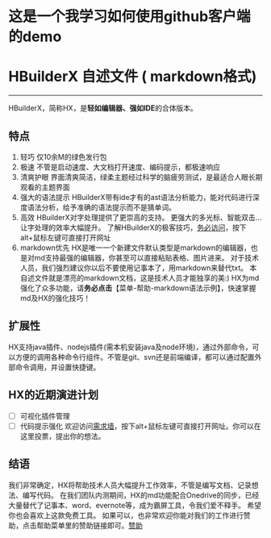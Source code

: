 # 这是一个我学习如何使用github客户端的demo
# HBuilderX 自述文件 ( markdown格式)
***************************************

HBuilderX，简称HX，是**轻如编辑器、强如IDE**的合体版本。

## 特点
1. 轻巧
    仅10余M的绿色发行包
2. 极速
    不管是启动速度、大文档打开速度、编码提示，都极速响应
3. 清爽护眼
    界面清爽简洁，绿柔主题经过科学的脑疲劳测试，是最适合人眼长期观看的主题界面
4. 强大的语法提示
	HBuilderX带有ide才有的ast语法分析能力，能对代码进行深度语法分析，给予准确的语法提示而不是猜单词。
5. 高效
    HBuilderX对字处理提供了更崇高的支持。
	更强大的多光标、智能双击...让字处理的效率大幅提升。
	了解HBuilderX的极客技巧，[务必访问](http://ask.dcloud.net.cn/article/13191)，按下alt+鼠标左键可直接打开网址
6. markdown优先
    HX是唯一一个新建文件默认类型是markdown的编辑器，也是对md支持最强的编辑器，你甚至可以直接粘贴表格、图片进来。
    对于技术人员，我们强烈建议你以后不要使用记事本了，用markdown来替代txt。
    本自述文件就是漂亮的markdown文档，这是技术人员才能独享的美:)
    HX为md强化了众多功能，请**务必点击**【菜单-帮助-markdown语法示例】，快速掌握md及HX的强化技巧！

## 扩展性
HX支持java插件、nodejs插件(需本机安装java及node环境)，通过外部命令，可以方便的调用各种命令行组件。不管是git、svn还是前端编译，都可以通过配置外部命令调用，并设置快捷键。

## HX的近期演进计划
- [ ] 可视化插件管理
- [ ] 代码提示强化
欢迎访问[需求墙](http://dev.dcloud.net.cn/wish/)，按下alt+鼠标左键可直接打开网址。你可以在这里投票，提出你的想法。

## 结语
我们非常确定，HX将帮助技术人员大幅提升工作效率，不管是编写文档、记录想法、编写代码。
在我们团队内测期间，HX的md功能配合Onedrive的同步，已经大量替代了记事本、word、evernote等，成为霸屏工具，令我们爱不释手。
希望你也会喜欢上这款免费工具。
如果可以，也非常欢迎你能对我们的工作进行赞助，点击帮助菜单里的赞助链接即可。[赞助](https://dev.dcloud.net.cn/sponsor/)
